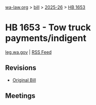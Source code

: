 [wa-law.org](/) > [bill](/bill/) > [2025-26](/bill/2025-26/) > [HB 1653](/bill/2025-26/hb/1653/)

# HB 1653 - Tow truck payments/indigent
[leg.wa.gov](https://app.leg.wa.gov/billsummary?BillNumber=1653&Year=2025&Initiative=false) | [RSS Feed](./rss.xml)

## Revisions
* [Original Bill](1/)

## Meetings